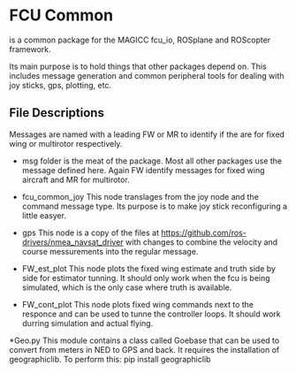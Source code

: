 FCU Common
===============

is a common package for the MAGICC fcu_io, ROSplane and ROScopter framework.

Its main purpose is to hold things that other packages depend on.  This includes message generation and common peripheral tools for dealing with joy sticks, gps, plotting, etc.

File Descriptions
---------------------------

Messages are named with a leading FW or MR to identify if the are for fixed wing or multirotor respectively. 

* msg folder is the meat of the package.  Most all other packages use the message defined here. Again FW identify messages for fixed wing aircraft and MR for multirotor.  

* fcu_common_joy
	This node translages from the joy node and the command message type.  Its purpose is to make joy stick reconfiguring a little easyer.  

* gps
	This node is a copy of the files at https://github.com/ros-drivers/nmea_navsat_driver with changes to combine the velocity and course messurements into the regular message.

* FW_est_plot
	This node plots the fixed wing estimate and truth side by side for estimator tunning. It should only work when the fcu is being simulated, which is the only case where truth is available.

* FW_cont_plot
	This node plots fixed wing commands next to the responce and can be used to tunne the controller loops.  It should work durring simulation and actual flying. 

*Geo.py
	This module contains a class called Goebase that can be used to convert from meters in NED to GPS and back. It requires the installation of geographiclib. To perform this:
	pip install geographiclib
